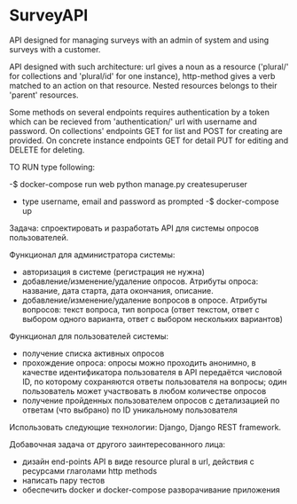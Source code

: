 # SurveyAPI

API designed for managing surveys with an admin of system and using surveys with a customer.

API designed with such architecture: url gives a noun as a resource ('plural/'
for collections and 'plural/id' for one instance), http-method gives a verb
matched to an action on that resource. Nested resources belongs to their 'parent'
resources.

Some methods on several endpoints requires authentication by a token which can be
recieved from 'authentication/' url with username and password.
On collections' endpoints GET for list and POST for creating are provided.
On concrete instance endpoints GET for detail PUT for editing and DELETE for deleting.

TO RUN type following:

-$ docker-compose run web python manage.py createsuperuser
- type username, email and password as prompted
-$ docker-compose up





Задача: спроектировать и разработать API для системы опросов пользователей.

Функционал для администратора системы:

- авторизация в системе (регистрация не нужна)
- добавление/изменение/удаление опросов. 
Атрибуты опроса: название, дата старта, дата окончания, описание.
- добавление/изменение/удаление вопросов в опросе. 
Атрибуты вопросов: текст вопроса, тип вопроса (ответ текстом, ответ с выбором одного варианта, ответ с выбором нескольких вариантов)

Функционал для пользователей системы:

- получение списка активных опросов
- прохождение опроса: опросы можно проходить анонимно, в качестве идентификатора пользователя в API передаётся числовой ID, 
по которому сохраняются ответы пользователя на вопросы; один пользователь может участвовать в любом количестве опросов
- получение пройденных пользователем опросов с детализацией по ответам (что выбрано) по ID уникальному пользователя

Использовать следующие технологии: Django, Django REST framework.

Добавочная задача от другого заинтересованного лица:
- дизайн end-points API в виде resource plural в url, действия с ресурсами глаголами http methods
- написать пару тестов
- обеспечить docker и docker-compose разворачивание приложения

